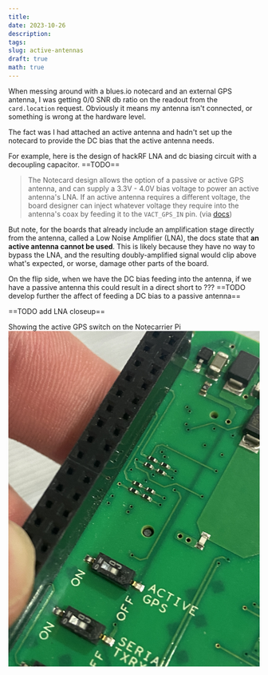 ```yaml
---
title: 
date: 2023-10-26
description: 
tags: 
slug: active-antennas
draft: true
math: true
---
```


When messing around with a blues.io notecard and an external GPS antenna, I was getting 0/0 SNR db ratio on the readout from the `card.location` request. Obviously it means my antenna isn't connected, or something is wrong at the hardware level.

The fact was I had attached an active antenna and hadn't set up the notecard to provide the DC bias that the active antenna needs.

For example, here is the design of hackRF LNA and dc biasing circuit with a decoupling capacitor. ==TODO==


> The Notecard design allows the option of a passive or active GPS antenna, and can supply a 3.3V - 4.0V bias voltage to power an active antenna's LNA. If an active antenna requires a different voltage, the board designer can inject whatever voltage they require into the antenna's coax by feeding it to the `VACT_GPS_IN` pin. (via [docs](https://dev.blues.io/datasheets/notecard-datasheet/note-wbglw/#antenna-requirements))

But note, for the boards that already include an amplification stage directly from the antenna, called a Low Noise Amplifier (LNA), the docs state that **an active antenna cannot be used**. This is likely because they have no way to bypass the LNA, and the resulting doubly-amplified signal would clip above what's expected, or worse, damage other parts of the board.

On the flip side, when we have the DC bias feeding into the antenna, if we have a passive antenna this could result in a direct short to ??? ==TODO develop further the affect of feeding a DC bias to a passive antenna==

==TODO add LNA closeup==


Showing the active GPS switch on the Notecarrier Pi
![](attachments/IMG_5659%201.jpg)